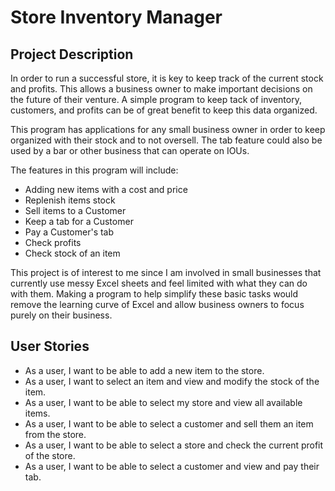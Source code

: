 # Store Inventory Manager

## Project Description

In order to run a successful store, it is key to 
keep track of the current stock and profits. This allows
a business owner to make important decisions on the future
of their venture. A simple program to keep tack of inventory,
customers, and profits can be of great benefit
to keep this data organized.

This program has applications for any small business
owner in order to keep organized with their stock
and to not oversell. The tab feature could also be used 
by a bar or other business that can operate on IOUs.

The features in this program will include:
- Adding new items with a cost and price
- Replenish items stock
- Sell items to a Customer
- Keep a tab for a Customer
- Pay a Customer's tab
- Check profits
- Check stock of an item

This project is of interest to me since I am involved
in small businesses that currently use messy Excel sheets
and feel limited with what they can do with them. Making
a program to help simplify these basic tasks would remove
the learning curve of Excel and allow business owners to
focus purely on their business.

## User Stories

- As a user, I want to be able to add a new item to the store.
- As a user, I want to select an item and view and modify the stock of the item.
- As a user, I want to be able to select my store and view all available items.
- As a user, I want to be able to select a customer and sell them an item from the store.
- As a user, I want to be able to select a store and check the current profit of the store.
- As a user, I want to be able to select a customer and view and pay their tab.
